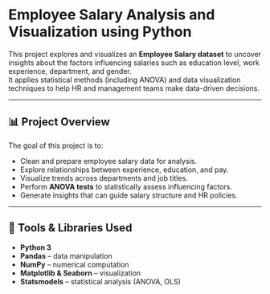 # Employee Salary Analysis and Visualization using Python

This project explores and visualizes an **Employee Salary dataset** to uncover insights about the factors influencing salaries such as education level, work experience, department, and gender.  
It applies statistical methods (including ANOVA) and data visualization techniques to help HR and management teams make data-driven decisions.

---

## 📊 Project Overview
The goal of this project is to:
- Clean and prepare employee salary data for analysis.
- Explore relationships between experience, education, and pay.
- Visualize trends across departments and job titles.
- Perform **ANOVA tests** to statistically assess influencing factors.
- Generate insights that can guide salary structure and HR policies.

---

## 🧰 Tools & Libraries Used
- **Python 3**
- **Pandas** – data manipulation  
- **NumPy** – numerical computation  
- **Matplotlib & Seaborn** – visualization  
- **Statsmodels** – statistical analysis (ANOVA, OLS)
